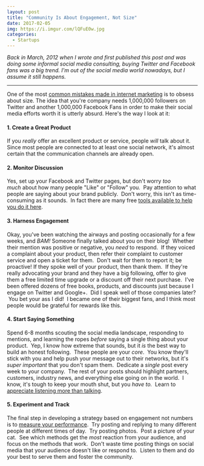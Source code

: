 ```yaml
---
layout: post
title: "Community Is About Engagement, Not Size"
date: 2017-02-05
img: https://i.imgur.com/lQFuE0w.jpg
categories:
  - Startups
---
```

*Back in March, 2012 when I wrote and first published this post and was doing some informal social media consulting, buying Twitter and Facebook fans was a big trend. I'm out of the social media world nowadays, but I assume it still happens.*

-----

One of the most [common mistakes made in internet marketing](http://www.forbes.com/2010/08/06/facebook-online-communities-engagement-communispace-cmo-network.html) is to obsess about size. The idea that you're company needs 1,000,000 followers on Twitter and another 1,000,000 Facebook Fans in order to make their social media efforts worth it is utterly absurd. Here's the way I look at it: 

#### 1. Create a Great Product
If you _really_ offer an excellent product or service, people _will_ talk about it. Since most people are connected to at least one social network, it's almost certain that the communication channels are already open. 

#### 2. Monitor Discussion
Yes, set up your Facebook and Twitter pages, but don't worry _too much_ about how many people "Like" or "Follow" you.  Pay attention to what people are saying about your brand publicly.  Don't worry, this isn't as time-consuming as it sounds.  In fact there are many free [tools available to help you do it here](http://www.socialmediaexaminer.com/4-free-tools-to-help-you-socially-monitor-your-brand/). 

#### 3. Harness Engagement
Okay, you've been watching the airways and posting occasionally for a few weeks, and _BAM!_ Someone finally talked about you on their blog!  Whether their mention was positive or negative, you _need_ to respond.  If they voiced a complaint about your product, then refer their complaint to customer service and open a ticket for them.  Don't wait for them to report it; be proactive! If they spoke well of your product, then thank them.  If they're really advocating your brand and they have a big following, offer to give them a free limited time upgrade or a discount off their next purchase.  I've been offered dozens of free books, products, and discounts just because I engage on Twitter and Google+.  Did I speak well of those companies later?  You bet your ass I did!  I became one of their biggest fans, and I think most people would be grateful for rewards like this. 

#### 4. Start Saying Something
Spend 6-8 months scouting the social media landscape, responding to mentions, and learning the ropes _before_ saying a single thing about your product.  Yep, I know how extreme that sounds, but it _is_ the best way to build an honest following.  These people are your _core_.  You know they'll stick with you and help push your message out to their networks, but it's _super important_ that you don't spam them.  Dedicate a _single_ post every week to your company.  The rest of your posts should highlight partners, customers, industry news, and everything else going on in the world.  I know, it's tough to keep your mouth shut, but you _have to._  Learn to [appreciate listening more than talking](http://www.rogerdarlington.me.uk/Listening.html). 

#### 5. Experiment and Track
The final step in developing a strategy based on engagement not numbers is to [measure your performance](http://www.singlegrain.com/blog/10-ways-to-measure-social-media-engagement/).  Try posting and replying to many different people at different times of day.  Try posting photos.  Post a picture of your cat.  See which methods get the _most_ reaction from your audience, and focus on the methods that work.  Don't waste time posting things on social media that your audience doesn't like or respond to.  Listen to them and do your best to serve them and foster the community.
